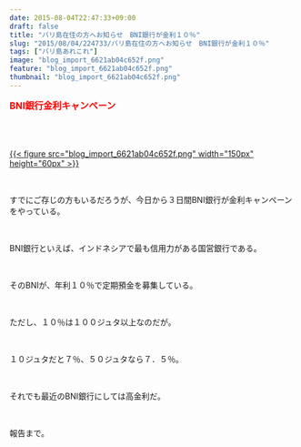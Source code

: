 ```yaml
---
date: 2015-08-04T22:47:33+09:00
draft: false
title: "バリ島在住の方へお知らせ　BNI銀行が金利１０％"
slug: "2015/08/04/224733/バリ島在住の方へお知らせ　BNI銀行が金利１０％"
tags: ["バリ島あれこれ"]
image: "blog_import_6621ab04c652f.png"
feature: "blog_import_6621ab04c652f.png"
thumbnail: "blog_import_6621ab04c652f.png"
---
```

<p><font color="#ff0000" size="3"><strong>BNI銀行金利キャンペーン</strong></font></p><p><strong><font color="#ff0000" size="3"><br/></font></strong></p><p><br/><a href="blog_import_6621ab060077b.png">{{< figure src="blog_import_6621ab04c652f.png" width="150px" height="60px" >}}</a> <br/></p><br/><p>すでにご存じの方もいるだろうが、今日から３日間BNI銀行が金利キャンペーンをやっている。</p><br/><p>BNI銀行といえば、インドネシアで最も信用力がある国営銀行である。</p><br/><p>そのBNIが、年利１０％で定期預金を募集している。</p><br/><p>ただし、１０％は１００ジュタ以上なのだが。</p><br/><p>１０ジュタだと７％、５０ジュタなら７．５％。</p><br/><p>それでも最近のBNI銀行にしては高金利だ。</p><br/><p>報告まで。</p>

